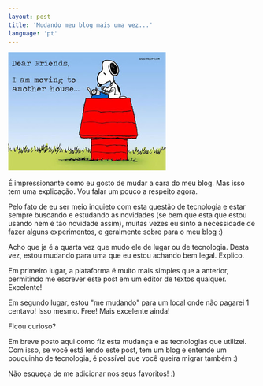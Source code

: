 ```yaml
---
layout: post
title: 'Mudando meu blog mais uma vez...'
language: 'pt'
---
```


<p><img src="/assets/img/posts/snoopy-moving-letter.jpg" alt="Snoopy Moving" style="padding: 0; border: none !important; background:none;"></p>

É impressionante como eu gosto de mudar a cara do meu blog. Mas isso tem uma explicação. Vou falar um pouco a respeito agora. 

Pelo fato de eu ser meio inquieto com esta questão de tecnologia e estar sempre buscando e estudando as novidades (se bem que esta que estou usando nem é tão novidade assim), muitas vezes eu sinto a necessidade de fazer alguns experimentos, e geralmente sobre para o meu blog :)

Acho que ja é a quarta vez que mudo ele de lugar ou de tecnologia. Desta vez, estou mudando para uma que eu estou achando bem legal. Explico. 

<!-- more -->

Em primeiro lugar, a plataforma é muito mais simples que a anterior, permitindo me escrever este post em um editor de textos qualquer. Excelente! 

Em segundo lugar, estou "me mudando" para um local onde não pagarei 1 centavo! Isso mesmo. Free! Mais excelente ainda! 

Ficou curioso? 

Em breve posto aqui como fiz esta mudança e as tecnologias que utilizei. Com isso, se você está lendo este post, tem um blog e entende um pouquinho de tecnologia, é possível que você queira migrar também :)

Não esqueça de me adicionar nos seus favoritos! :) 